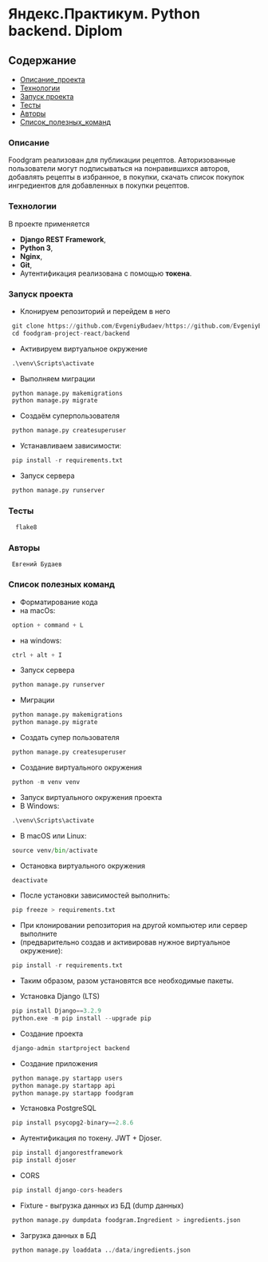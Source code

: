 # Яндекс.Практикум. Python backend. Diplom

## Содержание
- [Описание_проекта](#Описание_проекта)
- [Технологии](#Технологии)
- [Запуск проекта](#Запуск_проекта)
- [Тесты](#Тесты)
- [Авторы](#Авторы)
- [Список_полезных_команд](#Список_полезных_команд)

### <a name="Описание_проекта">Описание</a>

Foodgram реализован для публикации рецептов. Авторизованные пользователи могут 
подписываться на понравившихся авторов, добавлять рецепты в избранное, 
в покупки, скачать список покупок ингредиентов для добавленных в покупки 
рецептов.

### <a name="Технологии">Технологии</a>

В проекте применяется 
- **Django REST Framework**, 
- **Python 3**,
- **Nginx**,
- **Git**, 
- Аутентификация реализована с помощью **токена**.

### <a name="Запуск проекта">Запуск проекта</a>

- Клонируем репозиторий и перейдем в него
```python
 git clone https://github.com/EvgeniyBudaev/https://github.com/EvgeniyBudaev/foodgram-project-react
 cd foodgram-project-react/backend
```

- Активируем виртуальное окружение
```python
 .\venv\Scripts\activate
```

- Выполняем миграции
```python
 python manage.py makemigrations
 python manage.py migrate
```

- Создаём суперпользователя
```python
 python manage.py createsuperuser
```

- Устанавливаем зависимости:
```python
 pip install -r requirements.txt
```

- Запуск сервера
```python
 python manage.py runserver
```

### <a name="Тесты">Тесты</a>
```python
  flake8
```

### <a name="Авторы">Авторы</a>
```
 Евгений Будаев
```

### <a name="Список_полезных_команд">Список полезных команд</a>

- Форматирование кода
- на macOs:
```python
 option + command + L
```
- на windows:
```python
 ctrl + alt + I
```

- Запуск сервера
```python
 python manage.py runserver
```

- Миграции
```python
 python manage.py makemigrations
 python manage.py migrate
```

- Создать супер пользователя
```python
 python manage.py createsuperuser
```

- Создание виртуального окружения
```python
 python -m venv venv
```

- Запуск виртуального окружения проекта
- В Windows:
```python
 .\venv\Scripts\activate
```
- В macOS или Linux:
```python
 source venv/bin/activate
```

- Остановка виртуального окружения
```python
 deactivate
```

- После установки зависимостей выполнить:
```python
 pip freeze > requirements.txt
```
- При клонировании репозитория на другой компьютер или сервер выполните 
-  (предварительно создав и активировав нужное виртуальное окружение):
```python
 pip install -r requirements.txt
```
- Таким образом, разом установятся все необходимые пакеты.

- Установка Django (LTS)
```python
 pip install Django==3.2.9
 python.exe -m pip install --upgrade pip
```

- Создание проекта
```python
 django-admin startproject backend
```

- Создание приложения
```python
 python manage.py startapp users
 python manage.py startapp api
 python manage.py startapp foodgram
```

- Установка PostgreSQL
```python
 pip install psycopg2-binary==2.8.6
```

- Аутентификация по токену. JWT + Djoser.
```python
 pip install djangorestframework
 pip install djoser
```

- CORS
```python
 pip install django-cors-headers
```

- Fixture - выгрузка данных из БД (dump данных)
```python
 python manage.py dumpdata foodgram.Ingredient > ingredients.json
```

- Загрузка данных в БД
```python
 python manage.py loaddata ../data/ingredients.json
```
